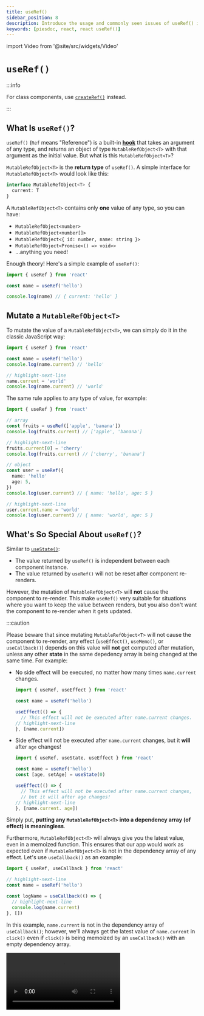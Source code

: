 ```yaml
---
title: useRef()
sidebar_position: 8
description: Introduce the usage and commonly seen issues of useRef() in React.
keywords: [piesdoc, react, react useRef()]
---
```


import Video from '@site/src/widgets/Video'


# `useRef()`

:::info

For class components, use [`createRef()`](https://reactjs.org/docs/refs-and-the-dom.html#creating-refs) instead.

:::

## What Is `useRef()`?

`useRef()` (`Ref` means "Reference") is a built-in [**hook**](./the-basics-of-hooks) that takes an argument of any type, and returns an object of type `MutableRefObject<T>` with that argument as the initial value. But what is this `MutableRefObject<T>`?

`MutableRefObject<T>` is the **return type** of `useRef()`. A simple interface for `MutableRefObject<T>` would look like this:

```ts showLineNumbers
interface MutableRefObject<T> {
  current: T
}
```

A `MutableRefObject<T>` contains only **one** value of any type, so you can have:

- `MutableRefObject<number>`
- `MutableRefObject<number[]>`
- `MutableRefObject<{ id: number, name: string }>`
- `MutableRefObject<Promise<() => void>>`
- ...anything you need!

Enough theory! Here's a simple example of `useRef()`:

```ts showLineNumbers
import { useRef } from 'react'

const name = useRef('hello')

console.log(name) // { current: 'hello' }
```

## Mutate a `MutableRefObject<T>`

To mutate the value of a `MutableRefObject<T>`, we can simply do it in the classic JavaScript way:

```ts showLineNumbers
import { useRef } from 'react'

const name = useRef('hello')
console.log(name.current) // 'hello'

// highlight-next-line
name.current = 'world'
console.log(name.current) // 'world'
```

The same rule applies to any type of value, for example:

```ts showLineNumbers
import { useRef } from 'react'

// array
const fruits = useRef(['apple', 'banana'])
console.log(fruits.current) // ['apple', 'banana']

// highlight-next-line
fruits.current[0] = 'cherry'
console.log(fruits.current) // ['cherry', 'banana']

// object
const user = useRef({
  name: 'hello'
  age: 5,
})
console.log(user.current) // { name: 'hello', age: 5 }

// highlight-next-line
user.current.name = 'world'
console.log(user.current) // { name: 'world', age: 5 }
```

## What's So Special About `useRef()`?

Similar to [`useState()`](./use-state):

- The value returned by `useRef()` is independent between each component instance.
- The value returned by `useRef()` will not be reset after component re-renders.

However, the mutation of `MutableRefObject<T>` will **not** cause the component to re-render. This make `useRef()` very suitable for situations where you want to keep the value between renders, but you also don't want the component to re-render when it gets updated.

:::caution

Please beware that since mutating `MutableRefObject<T>` will not cause the component to re-render, any effect (`useEffect()`, `useMemo()`, or `useCallback()`) depends on this value will **not** get computed after mutation, unless any other **state** in the same depedency array is being changed at the same time. For example:

- No side effect will be executed, no matter how many times `name.current` changes.
  ```ts showLineNumbers
  import { useRef, useEffect } from 'react'

  const name = useRef('hello')

  useEffect(() => {
    // This effect will not be executed after name.current changes.
  // highlight-next-line
  }, [name.current])
  ```
- Side effect will not be executed after `name.current` changes, but it **will** after `age` changes!
  ```ts showLineNumbers
  import { useRef, useState, useEffect } from 'react'

  const name = useRef('hello')
  const [age, setAge] = useState(0)

  useEffect(() => {
    // This effect will not be executed after name.current changes,
    // but it will after age changes!
  // highlight-next-line
  }, [name.current. age])
  ```

Simply put, **putting any `MutableRefObject<T>` into a dependency array (of effect) is meaningless**.

Furthermore, `MutableRefObject<T>` will always give you the latest value, even in a memoized function. This ensures that our app would work as expected even if `MutableRefObject<T>` is not in the dependency array of any effect. Let's use `useCallback()` as an example:

```ts showLineNumbers
import { useRef, useCallback } from 'react'

// highlight-next-line
const name = useRef('hello')

const logName = useCallback(() => {
  // highlight-next-line
  console.log(name.current)
}, [])
```

In this example, `name.current` is not in the dependency array of `useCallback()`; however, we'll always get the latest value of `name.current` in `click()` even if `click()` is being memoized by an `useCallback()` with an empty dependency array.

<Video src="/video/react/use-ref_always-latest.mov" />

The same rule can be applied to `useEffect()` and `useMemo()` as well.

:::

##  Examples

Below here we'll list some commonly seen cases where we think `useRef()` may come in handy.

### DOM Nodes

You can get the instance of any DOM node by binding it to a `MutableRefObject<T>`. For example:

```tsx
import React, { useRef } from 'react'

export const Example = () => {
  // highlight-next-line
  const input = useRef<HTMLInputElement>(null)

  const changeValue = () => {
    // highlight-start
    if (input.current) {
      input.current.value += 'hello'
      console.log(input.current)
    }
    // highlight-end
  }

  return (
    <div>
      {/* highlight-next-line */}
      <input ref={input} />
      <button onClick={changeValue}>Change value</button>
    </div>
  )
}
```

By putting a `MutableRefObject<T>` in the `ref` attribute of a DOM node, you'll be able to manipulate [Element](https://developer.mozilla.org/en-US/docs/Web/API/Element) object in a vanilla JavaScript way. Notice that we must use `null` as the initial value of reference if the target is a DOM node.

<Video src="/video/react/use-ref_html-element.mov" />

However, you should **only use this when standard props/states cannot fulfill your requirements**. For example, calculating the width/height of a DOM node, or focusing on a specific `<input>`.

### Component Instances

:::info

By default this only works with class-child components. If you wish to achieve the same functionality with function-child components, use [`useImperativeHandle()`](./forward-ref#useimperativehandle) instead.

:::

Similar to DOM nodes, you can get the instance of any child-class component by binding it to a `MutableRefObject<T>`. For example:

```tsx title="Parent.tsx" showLineNumbers
import React, { useRef } from 'react'
  // highlight-next-line
import { Child } from './Child'

export const Parent = () => {
  // highlight-next-line
  const child = useRef<Child>(null)

  const makeChilGetOld = () => {
  // highlight-next-line
    child.current?.getOld()
  }

  return (
    <div>
      {/* highlight-next-line */}
      <Child ref={child} />
      <button onClick={makeChilGetOld}>Make Child Get Old</button>
    </div>
  )
}
```

```tsx title="Child.tsx" showLineNumbers
import React, { Component } from 'react'

interface IChildProps {}

interface IChildState {
  age: number
}

export class Child extends Component<IChildProps, IChildState> {
  constructor(props: IChildProps) {
    super(props)
    this.state = {
      age: 5,
    }
  }

  getOld = () => {
    this.setState((prevState) => ({
      ...prevState,
      age: prevState.age + 1,
    }))
  }

  render() {
    return <h1>Hello, I am {this.state.age} years old</h1>
  }
}
```

In this example:

- Although we didn't define a prop called `ref` in `Child`, we can still use it without any issue because that part is already covered when we extends `Component`.
- `Child` is a class component with state `{ age: number }`, and a method `getOld()` to increment `this.state.age`.
- `Parent`, the parent of `Child`, uses reference to get the instance of `Child`.
- We can call the `getOld()` method in `Child` by clicking the "Make Child Get Old" button in `Parent`.

<details>
  <summary>
    Will it work if we explicitly define a <code>ref</code> prop in <code>Child</code>?
  </summary>

  **Unfortunately, no**. If we explicitly define a `ref` prop in any component, React will ignore that property and give us `undefined`. The only way to get the `ref` being passed down from parent is to use [`forwardRef()`](./forward-ref).
</details>

<Video src="/video/react/use-ref_component-instance.mov" />

If you tried to `console.log(child.current)` in `Parent`, you'll see the class instance of `Child`:

<img src="/img/react/use-ref_component-instance.png" alt="Value of the instance of class component" />

Since everything is now exposed to parent component, you should be very careful when dealing with this instance; even calling the `setState()` of children in parent is now doable (which is a **terrible** idea).

Same as creating references of DOM nodes, you should **only do this when standard props/states cannot fulfill your requirements**, which usually happens when you try to integrate 3rd party components into your app.

### Uncontrolled Components

For most of the time, developers use `useState()` for everything related to form (i.e. `<input>`, `<textarea>`, rich text editor, etc.). However, depending on how states are being used, sometimes `useRef()` could be a better choice. For example:

```tsx showLineNumbers
import React, { useState, FormEvent, ChangeEvent } from 'react'

export const Example = () => {
    // highlight-next-line
  const [name, setName] = useState('')

  const submit = async (e: FormEvent) => {
    e.preventDefault()
    // Use name to do anything you want.
    // highlight-next-line
    console.log(name)
  }

  const handleChange = (e: ChangeEvent<HTMLInputElement>) => {
    const { value } = e.target
    // highlight-next-line
    setName(value)
  }

  return (
    <form onSubmit={submit}>
      <input onChange={handleChange} />
      <button type="submit">Submit</button>
    </form>
  )
}
```

In this example, we use `useState()` to declare `name`, and use `setName()` to mutate the value of `name`. This works fine, but we would actually recommend using `useRef()` instead of `useState()`, because:

- `name` is not something that needs to be rendered on the screen, so it would be great if the component doesn't re-render after it's mutated.
- `name` is not not in the dependency array of any effect.
- We didn't make `<input>` into a controlled component. In other words, the value of `<input>` is not effected (controlled) by `name`.
- Since `name` is a state, mutating it will cause the component to re-render. This means every time a character is entered, all unmemoized children (child component) will be re-rendered, leading to poor performance. Sometimes even `onBlur` won't save you.

For these reasons, we can say it's safe to replace `useState()` with `useRef()` in this case for better performance while keeping the same functionality:

```tsx showLineNumbers
import React, { useRef, FormEvent, ChangeEvent } from 'react'

export const Example = () => {
    // highlight-next-line
  const name = useRef('')

  const submit = async (e: FormEvent) => {
    e.preventDefault()
    // Use name.current to do anything you want.
    // highlight-next-line
    console.log(name)
  }

  const handleChange = (e: ChangeEvent<HTMLInputElement>) => {
    const { value } = e.target
    // highlight-next-line
    name.current = value
  }

  return (
    <form onSubmit={submit}>
      <input onChange={handleChange} />
      <button type="submit">Submit</button>
    </form>
  )
}
```

<Video src="/video/react/use-ref_uncontrolled-component.mov" />

### Keeping Value for Later Use

Sometimes we would want to share a value between two different life-cycles, usually a function that comes from 3rd party libraries, or an id returned by `setTimeout()` or `setInterval()`. For example:

```tsx showLineNumbers
import React, { useEffect } from 'react'
import SomeRandomLibrary from 'some-random-library'

interface IExampleProps {
  something: string
}

// highlight-next-line
export const Example = ({ something }: IExampleProps) => {

  useEffect(() => {
    // highlight-next-line
    const thatFunction = SomeRandomLibrary.init(something)
  }, [])
  
  const doSomething = () => {
    // This won't work because thatFunction does not exist here.
    // highlight-next-line
    thatFunction()
  }
  
  return (
    <button onClick={doSomething}>
      Click Me
    </button>
  )
}
```

In this example:

- `SomeRandomLibrary.init()` is a method that initializes the library (usually asynchronous).
- `SomeRandomLibrary.init()` will return a function, which is expected to be called every time the button is clicked.
- `SomeRandomLibrary.init()` depends on a prop `something`; considering there will probably be multiple instances of this component with different props, it makes more sense to initialize them individually.

Here, we call `SomeRandomLibrary.init()` after the component is mounted, which is the most reasonable timing for initialization. The most obvious solution would be to move `SomeRandomLibrary.init()` in `doSomething()` so that we can access `thatFunction()` right after the initialization is done. However, since `SomeRandomLibrary.init()` is used to initialize the library, calling it multiple times may lead to unwanted results like waste of resources or errors. Therefore, the most appropriate way would be to store `thatFunction()` in a variable so that we can access it later. But how can we do this?

We want to make sure each component instance has its own `thatFunction()`, but we also don't want the component to re-render when this function is assigned to another variable. `useRef()` would be a better option than `useState()` here because mutating a `MutableRefObject<T>` doesn't cause the component to re-render, but they both works:

```tsx showLineNumbers
import React, { useRef, useEffect } from 'react'
import SomeRandomLibrary from 'some-random-library'

interface IExampleProps {
  something: string
}

export const Example = ({ something }: IExampleProps) => {
  // highlight-next-line
  const thatFunction = useRef<() => void>()

  useEffect(() => {
    // highlight-next-line
    thatFunction.crrent = SomeRandomLibrary.init(something)
  }, [])
  
  const doSomething = () => {
    // highlight-next-line
    thatFunction.current?.()
  }
  
  return (
    <button onClick={doSomething}>
      Click Me
    </button>
  )
}
```

Declaring a variable outside the component seems like a solution, but that'll actually make all instances of this component share the same value, which is not something we would like to see:

```tsx showLineNumbers
import React, { useEffect } from 'react'
import SomeRandomLibrary from 'some-random-library'

interface IExampleProps {
  something: string
}

// Be careful!
// All instances of this component will share the same value in this way!
// highlight-next-line
let thatFunction: (() => void) | undefined = undefined

export const Example = ({ something }: IExampleProps) => {
  useEffect(() => {
    // highlight-next-line
    thatFunction = SomeRandomLibrary.init(something)
  }, [])
  
  const doSomething = () => {
    // highlight-next-line
    thatFunction?.()
  }
  
  return (
    <button onClick={doSomething}>
      Click Me
    </button>
  )
}
```

## When to `useRef()`?

In short, use `useRef()` when all of the following conditions are met:

- Users don't need to be informed of the changes being made to the value on the screen.
- Value is not in the dependency array of any effect (`useEffect()`, `useMemo()`, or `useCallback()`).
- Each component instance must have its own value. In other words, value should not be shared between all component instances.